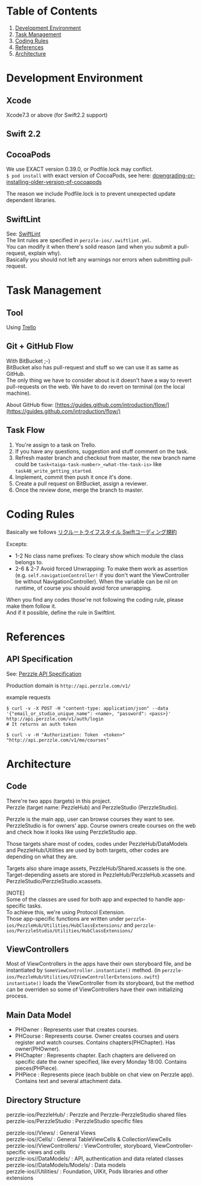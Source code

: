 # Table of Contents  
  
1. [Development Environment](#development-environment)  
2. [Task Management](#task-management)  
3. [Coding Rules](#coding-rules)  
4. [References](#references)  
5. [Architecture](#architecture)  
  
# Development Environment  
  
## Xcode  
  
Xcode7.3 or above (for Swift2.2 support)  
  
## Swift 2.2  
  
## CocoaPods  
  
We use EXACT version 0.39.0, or Podfile.lock may conflict.  
`$ pod install` with exact version of CocoaPods, see here:  [downgrading-or-installing-older-version-of-cocoapods](http://stackoverflow.com/questions/20487849/downgrading-or-installing-older-version-of-cocoapods/31772875#31772875)  
  
The reason we include Podfile.lock is to prevent unexpected update dependent libraries.   
  
## SwiftLint  
  
See: [SwiftLint](https://github.com/realm/SwiftLint)    
The lint rules are specified in `perzzle-ios/.swiftlint.yml`.   
You can modify it when there's solid reason (and when you submit a pull-request, explain why).  
Basically you should not left any warnings nor errors when submitting pull-request.  
  
# Task Management  
  
## Tool  
  
Using [Trello](https://trello.com/b/Llcz4AwV/perzzle-ios-studio-ios)  
  
## Git + GitHub Flow  
  
With BitBucket ;-)   
BitBucket also has pull-request and stuff so we can use it as same as GitHub.   
The only thing we have to consider about is it doesn't have a way to revert pull-requests on the web. We have to do revert on terminal (on the local machine).   
  
About GitHub flow:  [https://guides.github.com/introduction/flow/](https://guides.github.com/introduction/flow/)  
  
## Task Flow  
  
1. You're assign to a task on Trello.  
2. If you have any questions, suggestion and stuff comment on the task.   
3. Refresh master branch and checkout from master, the new branch name could be `task<taiga-task-number>_<what-the-task-is>` like `task48_write_getting_started`.  
4. Implement, commit then push it once it's done.  
5. Create a pull request on BitBucket, assign a reviewer.  
6. Once the review done, merge the branch to master.   
  
# Coding Rules  
  
Basically we follows [リクルートライフスタイル Swiftコーディング規約](https://github.com/recruit-lifestyle/swift-style-guide)  
  
Excepts:  
  
* 1-2 No class name prefixes: To cleary show which module the class belongs to.   
* 2-6 & 2-7 Avoid forced Unwrapping: To make them work as assertion (e.g. `self.navigationController!` if you don't want the ViewController be without NavigationController). When the variable can be nil on runtime, of course you should avoid force unwrapping.    
  
When you find any codes those're not following the coding rule, please make them follow it.  
And if it possible, define the rule in Swiftlint.  
  
# References  
  
## API Specification  
  
See: [Perzzle API Specification](https://bitbucket.org/personalstock/perzzle-api-specifications)  
  
Production domain is `http://api.perzzle.com/v1/`  
  
example requests  
  
```shell  
$ curl -v -X POST -H "content-type: application/json" --data '{"email_or_studio_unique_name": <name>, "password": <pass>}' http://api.perzzle.com/v1/auth/login   
# It returns an auth token  
  
$ curl -v -H "Authorization: Token  <token>" "http://api.perzzle.com/v1/me/courses"  
```

# Architecture

## Code

There're two apps (targets) in this project.  
Perzzle (target name: PezzleHub) and PerzzleStudio (PerzzleStudio).  
  
Perzzle is the main app, user can browse courses they want to see.  
PerzzleStudio is for owners' app. Course owners create courses on the web and check how it looks like using PerzzleStudio app.  
  
Those targets share most of codes, codes under PezzleHub/DataModels and PezzleHub/Utilities are used by both targets, other codes are depending on what they are.  
  
Targets also share image assets, PezzleHub/Shared.xcassets is the one. Target-depending assets are stored in PezzleHub/PerzzleHub.xcassets and PerzzleStudio/PerzzleStudio.xcassets.  
  
[NOTE]  
Some of the classes are used for both app and expected to handle app-specific tasks.  
To achieve this, we're using Protocol Extension.  
Those app-specific functions are written under `perzzle-ios/PezzleHub/Utilities/HubClassExtensions/` and `perzzle-ios/PerzzleStudio/Utilities/HubClassExtensions/`  
  
  
## ViewControllers  
  
Most of ViewControllers in the apps have their own storyboard file, and be instantiated by `SomeViewController.instantiate()` method. (in `perzzle-ios/PezzleHub/Utilities/UIViewControllerExtensions.swift`)  
`instantiate()` loads the ViewController from its storyboard, but the method can be overriden so some of ViewControllers have their own initializing process.   
  
  
## Main Data Model
  
* PHOwner    : Represents user that creates courses.  
* PHCourse   : Represents course. Owner creates courses and users register and watch courses. Contains chapters(PHChapter). Has owner(PHOwner).  
* PHChapter  : Represents chapter. Each chapters are delivered on specific date the owner specified, like every Monday 18:00. Contains pieces(PHPiece).  
* PHPiece    : Represents piece (each bubble on chat view on Perzzle app). Contains text and several attachment data.  
  
## Directory Structure  
  
perzzle-ios/PezzleHub/ : Perzzle and Perzzle-PerzzleStudio shared files  
perzzle-ios/PerzzleStudio : PerzzleStudio specific files  

perzzle-ios/<target>/Views/ : General Views  
perzzle-ios/<target>/Cells/ : General TableViewCells & CollectionViewCells  
perzzle-ios/<target>/ViewControllers/ : ViewController, storyboard, ViewController-specific views and cells  
perzzle-ios/<target>/DataModels/ : API, authentication and data related classes  
perzzle-ios/<target>/DataModels/Models/ : Data models  
perzzle-ios/<target>/Utilities/ : Foundation, UIKit, Pods libraries and other extensions